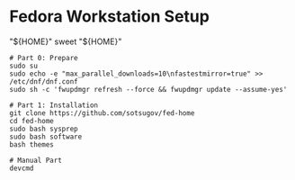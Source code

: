 # Fedora Workstation Setup
"${HOME}" sweet "${HOME}"

```
# Part 0: Prepare
sudo su
sudo echo -e "max_parallel_downloads=10\nfastestmirror=true" >> /etc/dnf/dnf.conf
sudo sh -c 'fwupdmgr refresh --force && fwupdmgr update --assume-yes'

# Part 1: Installation
git clone https://github.com/sotsugov/fed-home
cd fed-home
sudo bash sysprep
sudo bash software
bash themes

# Manual Part
devcmd

```
